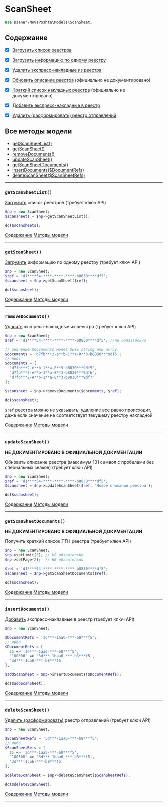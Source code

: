 # ScanSheet

```php
use Daaner\NovaPoshta\Models\ScanSheet;
```

## Содержание
- [x] [Загрузить список реестров](ScanSheet.md#getScanSheetList)
- [x] [Загрузить информацию по одному реестру](ScanSheet.md#getScanSheet)
- [x] [Удалить экспресс-накладные из реестра](ScanSheet.md#removeDocuments)
- [x] [Обновить описание реестра](ScanSheet.md#updateScanSheet) (официально не документировано)
- [x] [Краткий список накладных реестра](ScanSheet.md#getScanSheetDocuments) (официально не документировано)
- [x] [Добавить экспресс-накладные в реестр](ScanSheet.md#insertDocuments)
- [x] [Удалить (расформировать) реестр отправлений](ScanSheet.md#deleteScanSheet)


## Все методы модели
- [getScanSheetList()](#getScanSheetList)
- [getScanSheet()](#getScanSheet)
- [removeDocuments()](#removeDocuments)
- [updateScanSheet()](#updateScanSheet)
- [getScanSheetDocuments()](#getScanSheetDocuments)
- [insertDocuments($DocumentRefs)](#insertDocuments)
- [deleteScanSheet($ScanSheetRefs)](#deleteScanSheet)

---


### `getScanSheetList()`
[Загрузить](https://devcenter.novaposhta.ua/docs/services/55662bd3a0fe4f10086ec96e/operations/556c7734a0fe4f08e8f7ce31) список реестров (требует ключ API)
```php
$np = new ScanSheet;
$scansheets = $np->getScanSheetList();

dd($scansheets);
```
[Содержание](#Содержание) [Методы модели](#Все-методы-модели)
***


### `getScanSheet()`
[Загрузить](https://devcenter.novaposhta.ua/docs/services/55662bd3a0fe4f10086ec96e/operations/556c7734a0fe4f08e8f7ce31) информацию по одному реестру (требует ключ API)
```php
$np = new ScanSheet;
$ref = 'd1****54-****-****-****-b8830****df5';
$scansheet = $np->getScanSheet($ref);

dd($scansheet);
```
[Содержание](#Содержание) [Методы модели](#Все-методы-модели)
***


### `removeDocuments()`
[Удалить](https://devcenter.novaposhta.ua/docs/services/55662bd3a0fe4f10086ec96e/operations/556c6474a0fe4f08e8f7ce2e) экспресс-накладные из реестра (требует ключ API)
```php
$np = new ScanSheet;
$ref = 'd1****54-****-****-****-b8830****df5'; //не обязательно

// значение $documents может быть string или array
$documents = 'd7fb***2-e**b-1**a-8**3-b8830***9df5';
// либо
$documents = [
  'd7fb***2-e**b-1**a-8**3-b8830***9df5',
  'd7fb***2-e**b-1**a-8**3-b8830***9df6',
  'd7fb***2-e**b-1**a-8**3-b8830***9df7'
];

$scansheet = $np->removeDocuments($documents, $ref);

dd($scansheet);
```
`$ref` реестра можно не указывать, удаление все равно происходит, даже если значение не соответствует текущему реестру накладной

[Содержание](#Содержание) [Методы модели](#Все-методы-модели)
***


### `updateScanSheet()`
__НЕ ДОКУМЕНТИРОВАНО В ОФИЦИАЛЬНОЙ ДОКУМЕНТАЦИИ__

Обновить описание реестра (максимум 101 символ с пробелами без специальных знаков) (требует ключ API)
```php
$np = new ScanSheet;
$ref = 'd1****54-****-****-****-b8830****df5';
$scansheet = $np->updateScanSheet($ref, 'Новое описание реестра');

dd($scansheet);
```
[Содержание](#Содержание) [Методы модели](#Все-методы-модели)
***


### `getScanSheetDocuments()`
__НЕ ДОКУМЕНТИРОВАНО В ОФИЦИАЛЬНОЙ ДОКУМЕНТАЦИИ__

Получить краткий список ТТН реестра (требует ключ API)
```php
$np = new ScanSheet;
$np->setLimit(5); // НЕ обязательно
$np->setPage(2);  // НЕ обязательно

$ref = 'd1****54-****-****-****-b8830****df5';
$scansheet = $np->getScanSheetDocuments($ref);

dd($scansheet);
```
[Содержание](#Содержание) [Методы модели](#Все-методы-модели)
***


### `insertDocuments()`
[Добавить](https://devcenter.novaposhta.ua/docs/services/55662bd3a0fe4f10086ec96e/operations/556c4786a0fe4f0634657b65) экспресс-накладные в реестр (требует ключ API)

```php
$np = new ScanSheet;

$DocumentRefs = '3d***-1aa6-***-b8***f5';
// либо
$DocumentRefs = [
  15 => '3d***-1aa6-***-b8***f5',
  "100500" => '3d***-1baa6-***-b8***f5',
  '3d***-1ca6-***-b8***f5'
];

$addScanSheet = $np->insertDocuments($DocumentRefs);

dd($addScanSheet);
```
[Содержание](#Содержание) [Методы модели](#Все-методы-модели)
***


### `deleteScanSheet()`
[Удалить (расформировать)](https://devcenter.novaposhta.ua/docs/services/55662bd3a0fe4f10086ec96e/operations/556c6a2da0fe4f08e8f7ce2f) реестр отправлений (требует ключ API)

```php
$np = new ScanSheet;

$ScanSheetRefs = '3d***-1aa6-***-b8***f5';
// либо
$ScanSheetRefs = [
  15 => '3d***-1aa6-***-b8***f5',
  "100500" => '3d***-1baa6-***-b8***f5',
  '3d***-1ca6-***-b8***f5'
];

$deleteScanSheet = $np->deleteScanSheet($ScanSheetRefs);

dd($deleteScanSheet);
```
[Содержание](#Содержание) [Методы модели](#Все-методы-модели)
***
